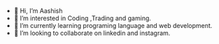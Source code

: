 - 👋 Hi, I’m Aashish 
- 👀 I’m interested in Coding ,Trading and gaming.
- 🌱 I’m currently learning programing language and web development.
- 💞️ I’m looking to collaborate on linkedin and instagram.


<!---
Aashish595/Aashish595 is a ✨ special ✨ repository because its `README.md` (this file) appears on your GitHub profile.
You can click the Preview link to take a look at your changes.
--->
